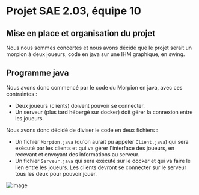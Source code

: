 # Projet SAE 2.03, équipe 10

## Mise en place et organisation du projet
Nous nous sommes concertés et nous avons décidé que le projet serait un morpion à deux joueurs, codé en java sur une IHM graphique, en swing.

## Programme java
Nous avons donc commencé par le code du Morpion en java, avec ces contraintes :

- Deux joueurs (clients) doivent pouvoir se connecter.
- Un serveur (plus tard hébergé sur docker) doit gérer la connexion entre les joueurs.

Nous avons donc décidé de diviser le code en deux fichiers :
- Un fichier ``Morpion.java`` (qu'on aurait pu appeler ``Client.java``) qui sera exécuté par les clients et qui va gérer l'interface des joueurs, en recevant et envoyant des informations au serveur.
- Un fichier ``Serveur.java`` qui sera exécuté sur le docker et qui va faire le lien entre les joueurs. Les clients devront se connecter sur le serveur tous les deux pour pouvoir jouer.

![image](https://github.com/HenriAku/docker-sae203/assets/107880155/8bc37057-4163-498c-9cfa-6a7a4f3160e6)
